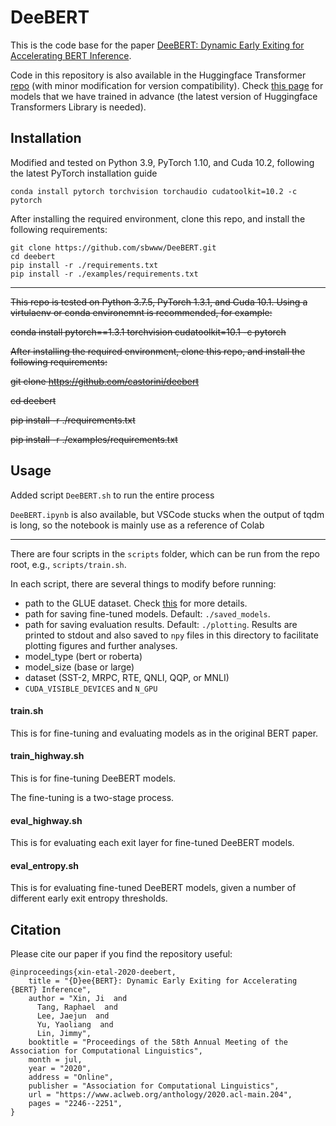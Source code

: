 # DeeBERT

This is the code base for the paper [DeeBERT: Dynamic Early Exiting for Accelerating BERT Inference](https://www.aclweb.org/anthology/2020.acl-main.204/).

Code in this repository is also available in the Huggingface Transformer [repo](https://github.com/huggingface/transformers/tree/master/examples/research_projects/deebert) (with minor modification for version compatibility). Check [this page](https://huggingface.co/ji-xin) for models that we have trained in advance (the latest version of Huggingface Transformers Library is needed).

## Installation

Modified and tested on Python 3.9, PyTorch 1.10, and Cuda 10.2, following the latest PyTorch installation guide

```
conda install pytorch torchvision torchaudio cudatoolkit=10.2 -c pytorch
```

After installing the required environment, clone this repo, and install the following requirements:

```
git clone https://github.com/sbwww/DeeBERT.git
cd deebert
pip install -r ./requirements.txt
pip install -r ./examples/requirements.txt
```

---

~~This repo is tested on Python 3.7.5, PyTorch 1.3.1, and Cuda 10.1. Using a virtulaenv or conda environemnt is recommended, for example:~~

~~conda install pytorch==1.3.1 torchvision cudatoolkit=10.1 -c pytorch~~

~~After installing the required environment, clone this repo, and install the following requirements:~~

~~git clone https://github.com/castorini/deebert~~

~~cd deebert~~

~~pip install -r ./requirements.txt~~

~~pip install -r ./examples/requirements.txt~~



## Usage

Added script `DeeBERT.sh` to run the entire process

`DeeBERT.ipynb` is also available, but VSCode stucks when the output of tqdm is long, so the notebook is mainly use as a reference of Colab

---

There are four scripts in the `scripts` folder, which can be run from the repo root, e.g., `scripts/train.sh`.

In each script, there are several things to modify before running:

* path to the GLUE dataset. Check [this](https://gist.github.com/W4ngatang/60c2bdb54d156a41194446737ce03e2e) for more details.
* path for saving fine-tuned models. Default: `./saved_models`.
* path for saving evaluation results. Default: `./plotting`. Results are printed to stdout and also saved to `npy` files in this directory to facilitate plotting figures and further analyses.
* model_type (bert or roberta)
* model_size (base or large)
* dataset (SST-2, MRPC, RTE, QNLI, QQP, or MNLI)
* `CUDA_VISIBLE_DEVICES` and `N_GPU`

#### train.sh

This is for fine-tuning and evaluating models as in the original BERT paper.

#### train_highway.sh

This is for fine-tuning DeeBERT models.

The fine-tuning is a two-stage process.

#### eval_highway.sh

This is for evaluating each exit layer for fine-tuned DeeBERT models.

#### eval_entropy.sh

This is for evaluating fine-tuned DeeBERT models, given a number of different early exit entropy thresholds.

## Citation

Please cite our paper if you find the repository useful:
```
@inproceedings{xin-etal-2020-deebert,
    title = "{D}ee{BERT}: Dynamic Early Exiting for Accelerating {BERT} Inference",
    author = "Xin, Ji  and
      Tang, Raphael  and
      Lee, Jaejun  and
      Yu, Yaoliang  and
      Lin, Jimmy",
    booktitle = "Proceedings of the 58th Annual Meeting of the Association for Computational Linguistics",
    month = jul,
    year = "2020",
    address = "Online",
    publisher = "Association for Computational Linguistics",
    url = "https://www.aclweb.org/anthology/2020.acl-main.204",
    pages = "2246--2251",
}
```

